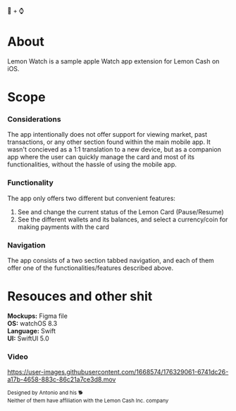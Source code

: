 🍋 + ⌚️

# About
Lemon Watch is a sample apple Watch app extension for Lemon Cash on iOS.

# Scope

### Considerations
The app intentionally does not offer support for viewing market, past transactions, or any other section found within the main mobile app. It wasn't concieved as a 1:1 translation to a new device, but as a companion app where the user can quickly manage the card and most of its functionalities, without the hassle of using the mobile app.

### Functionality

The app only offers two different but convenient features:

1. See and change the current status of the Lemon Card (Pause/Resume)
2. See the different wallets and its balances, and select a currency/coin for making payments with the card



### Navigation

The app consists of a two section tabbed navigation, and each of them offer one of the functionalities/features described above.

# Resouces and other shit

**Mockups:** Figma file
\
**OS:** watchOS 8.3
\
**Language:** Swift
\
**UI:** SwiftUI 5.0

### Video

https://user-images.githubusercontent.com/1668574/176329061-6741dc26-a17b-4658-883c-86c21a7ce3d8.mov

<sub>Designed by Antonio and his 🐕
\
Neither of them have affiliation with the Lemon Cash Inc. company</sub>

